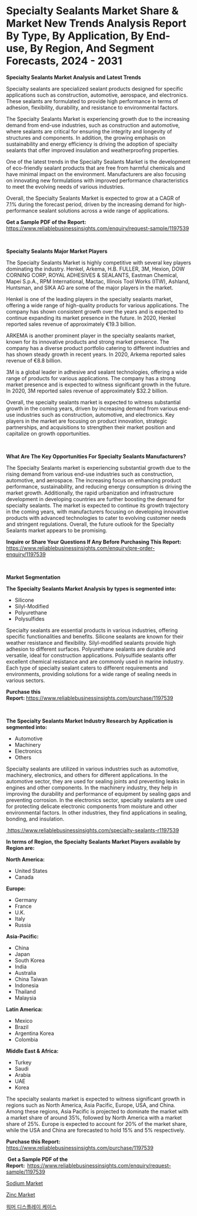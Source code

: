 <p><h1>Specialty Sealants Market Share & Market New Trends Analysis Report By Type, By Application, By End-use, By Region, And Segment Forecasts, 2024 - 2031</h1></p><p><strong>Specialty Sealants Market Analysis and Latest Trends</strong></p>
<p><p>Specialty sealants are specialized sealant products designed for specific applications such as construction, automotive, aerospace, and electronics. These sealants are formulated to provide high performance in terms of adhesion, flexibility, durability, and resistance to environmental factors.</p><p>The Specialty Sealants Market is experiencing growth due to the increasing demand from end-use industries, such as construction and automotive, where sealants are critical for ensuring the integrity and longevity of structures and components. In addition, the growing emphasis on sustainability and energy efficiency is driving the adoption of specialty sealants that offer improved insulation and weatherproofing properties.</p><p>One of the latest trends in the Specialty Sealants Market is the development of eco-friendly sealant products that are free from harmful chemicals and have minimal impact on the environment. Manufacturers are also focusing on innovating new formulations with improved performance characteristics to meet the evolving needs of various industries.</p><p>Overall, the Specialty Sealants Market is expected to grow at a CAGR of 7.1% during the forecast period, driven by the increasing demand for high-performance sealant solutions across a wide range of applications.</p></p>
<p><strong>Get a Sample PDF of the Report:&nbsp;</strong> <a href="https://www.reliablebusinessinsights.com/enquiry/request-sample/1197539">https://www.reliablebusinessinsights.com/enquiry/request-sample/1197539</a></p>
<p>&nbsp;</p>
<p><strong>Specialty Sealants Major Market Players</strong></p>
<p><p>The Specialty Sealants Market is highly competitive with several key players dominating the industry. Henkel, Arkema, H.B. FULLER, 3M, Hexion, DOW CORNING CORP, ROYAL ADHESIVES & SEALANTS, Eastman Chemical, Mapei S.p.A., RPM International, Mactac, Illinois Tool Works (ITW), Ashland, Huntsman, and SIKA AG are some of the major players in the market.</p><p>Henkel is one of the leading players in the specialty sealants market, offering a wide range of high-quality products for various applications. The company has shown consistent growth over the years and is expected to continue expanding its market presence in the future. In 2020, Henkel reported sales revenue of approximately €19.3 billion.</p><p>ARKEMA is another prominent player in the specialty sealants market, known for its innovative products and strong market presence. The company has a diverse product portfolio catering to different industries and has shown steady growth in recent years. In 2020, Arkema reported sales revenue of €8.8 billion.</p><p>3M is a global leader in adhesive and sealant technologies, offering a wide range of products for various applications. The company has a strong market presence and is expected to witness significant growth in the future. In 2020, 3M reported sales revenue of approximately $32.2 billion.</p><p>Overall, the specialty sealants market is expected to witness substantial growth in the coming years, driven by increasing demand from various end-use industries such as construction, automotive, and electronics. Key players in the market are focusing on product innovation, strategic partnerships, and acquisitions to strengthen their market position and capitalize on growth opportunities.</p></p>
<p>&nbsp;</p>
<p><strong>What Are The Key Opportunities For Specialty Sealants Manufacturers?</strong></p>
<p><p>The Specialty Sealants market is experiencing substantial growth due to the rising demand from various end-use industries such as construction, automotive, and aerospace. The increasing focus on enhancing product performance, sustainability, and reducing energy consumption is driving the market growth. Additionally, the rapid urbanization and infrastructure development in developing countries are further boosting the demand for specialty sealants. The market is expected to continue its growth trajectory in the coming years, with manufacturers focusing on developing innovative products with advanced technologies to cater to evolving customer needs and stringent regulations. Overall, the future outlook for the Specialty Sealants market appears to be promising.</p></p>
<p><strong>Inquire or Share Your Questions If Any Before Purchasing This Report:</strong> <a href="https://www.reliablebusinessinsights.com/enquiry/pre-order-enquiry/1197539">https://www.reliablebusinessinsights.com/enquiry/pre-order-enquiry/1197539</a></p>
<p>&nbsp;</p>
<p><strong>Market Segmentation</strong></p>
<p><strong>The Specialty Sealants Market Analysis by types is segmented into:</strong></p>
<p><ul><li>Silicone</li><li>Silyl-Modified</li><li>Polyurethane</li><li>Polysulfides</li></ul></p>
<p><p>Specialty sealants are essential products in various industries, offering specific functionalities and benefits. Silicone sealants are known for their weather resistance and flexibility. Silyl-modified sealants provide high adhesion to different surfaces. Polyurethane sealants are durable and versatile, ideal for construction applications. Polysulfide sealants offer excellent chemical resistance and are commonly used in marine industry. Each type of specialty sealant caters to different requirements and environments, providing solutions for a wide range of sealing needs in various sectors.</p></p>
<p><strong>Purchase this Report:&nbsp;</strong><a href="https://www.reliablebusinessinsights.com/purchase/1197539">https://www.reliablebusinessinsights.com/purchase/1197539</a></p>
<p>&nbsp;</p>
<p><strong>The Specialty Sealants Market Industry Research by Application is segmented into:</strong></p>
<p><ul><li>Automotive</li><li>Machinery</li><li>Electronics</li><li>Others</li></ul></p>
<p><p>Specialty sealants are utilized in various industries such as automotive, machinery, electronics, and others for different applications. In the automotive sector, they are used for sealing joints and preventing leaks in engines and other components. In the machinery industry, they help in improving the durability and performance of equipment by sealing gaps and preventing corrosion. In the electronics sector, specialty sealants are used for protecting delicate electronic components from moisture and other environmental factors. In other industries, they find applications in sealing, bonding, and insulation.</p></p>
<p><a href="https://www.reliablebusinessinsights.com/specialty-sealants-r1197539">&nbsp;https://www.reliablebusinessinsights.com/specialty-sealants-r1197539</a></p>
<p><strong>In terms of Region, the Specialty Sealants Market Players available by Region are:</strong></p>
<p>
    <p> <strong> North America: </strong>
        <ul>
            <li>United States</li>
            <li>Canada</li>
        </ul>
        </p> 
    <p> <strong> Europe: </strong>
        <ul>
            <li>Germany</li>
            <li>France</li>
            <li>U.K.</li>
            <li>Italy</li>
            <li>Russia</li>
        </ul>
        </p> 
    <p> <strong> Asia-Pacific: </strong>
        <ul>
            <li>China</li>
            <li>Japan</li>
            <li>South Korea</li>
            <li>India</li>
            <li>Australia</li>
            <li>China Taiwan</li>
            <li>Indonesia</li>
            <li>Thailand</li>
            <li>Malaysia</li>
        </ul>
        </p> 
    <p> <strong> Latin America: </strong>
        <ul>
            <li>Mexico</li>
            <li>Brazil</li>
            <li>Argentina Korea</li>
            <li>Colombia</li>
        </ul>
        </p> 
    <p> <strong> Middle East & Africa: </strong>
        <ul>
            <li>Turkey</li>
            <li>Saudi</li>
            <li>Arabia</li>
            <li>UAE</li>
            <li>Korea</li>
        </ul>
    </p>
    </p>
<p><p>The specialty sealants market is expected to witness significant growth in regions such as North America, Asia Pacific, Europe, USA, and China. Among these regions, Asia Pacific is projected to dominate the market with a market share of around 35%, followed by North America with a market share of 25%. Europe is expected to account for 20% of the market share, while the USA and China are forecasted to hold 15% and 5% respectively.</p></p>
<p><strong>Purchase this Report: </strong><a href="https://www.reliablebusinessinsights.com/purchase/1197539">https://www.reliablebusinessinsights.com/purchase/1197539</a></p>
<p>&nbsp;<strong>Get a Sample PDF of the Report:&nbsp;&nbsp;</strong><a href="https://www.reliablebusinessinsights.com/enquiry/request-sample/1197539">https://www.reliablebusinessinsights.com/enquiry/request-sample/1197539</a></p>
<p><strong></strong></p>
<p><p><a href="https://github.com/cheribeninsig/Market-Research-Report-List-1/blob/main/sodium-market.md">Sodium Market</a></p><p><a href="https://github.com/AdrianaPaucek2023/Market-Research-Report-List-1/blob/main/zinc-market.md">Zinc Market</a></p><p><a href="https://github.com/rcabello548/Market-Research-Report-List-1/blob/main/1205395119629.md">워머 디스플레이 케이스</a></p></p>